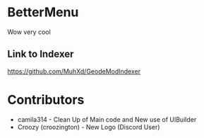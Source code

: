 # BetterMenu
Wow very cool
## Link to Indexer
https://github.com/MuhXd/GeodeModIndexer
# Contributors
* camila314 - Clean Up of Main code and New use of UIBuilder
* Croozy (croozington) - New Logo (Discord User)
